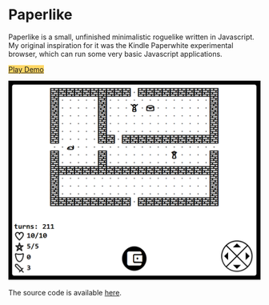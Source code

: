 # Paperlike
Paperlike is a small, unfinished minimalistic roguelike written in Javascript.
My original inspiration for it was the Kindle Paperwhite experimental browser,
which can run some very basic Javascript applications.

<a style="background-color: #fed766;" class="minicard" href="../paperlike"> Play Demo </a>

![screenshot](../img/paperlike1.png)

The source code is available [here](https://github.com/benpm/paperlike).
